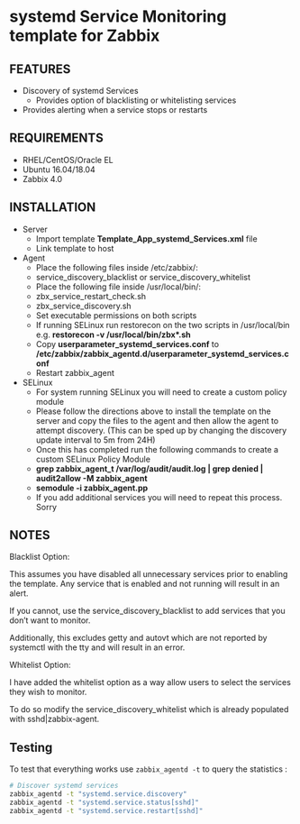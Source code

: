 systemd Service Monitoring template for Zabbix
===========================================


FEATURES
--------
* Discovery of systemd Services
  * Provides option of blacklisting or whitelisting services
* Provides alerting when a service stops or restarts

REQUIREMENTS
------------
* RHEL/CentOS/Oracle EL
* Ubuntu 16.04/18.04
* Zabbix 4.0

INSTALLATION
------------
* Server
  * Import template __Template\_App\_systemd\_Services.xml__ file
  * Link template to host
* Agent
  * Place the following files inside /etc/zabbix/:
  * service\_discovery\_blacklist or service\_discovery\_whitelist
  * Place the following file inside /usr/local/bin/:
  * zbx\_service\_restart\_check.sh
  * zbx\_service\_discovery.sh
  * Set executable permissions on both scripts
  * If running SELinux run restorecon on the two scripts in /usr/local/bin e.g. __restorecon -v /usr/local/bin/zbx*.sh__
  * Copy __userparameter\_systemd\_services.conf__ to __/etc/zabbix/zabbix\_agentd.d/userparameter\_systemd\_services.conf__
  * Restart zabbix_agent
* SELinux
  * For system running SELinux you will need to create a custom policy module
  * Please follow the directions above to install the template on the server and copy the files to the agent and then allow the agent to attempt discovery. (This can be sped up by changing the discovery update interval to 5m from 24H)
  * Once this has completed run the following commands to create a custom SELinux Policy Module
  * __grep zabbix\_agent\_t /var/log/audit/audit.log | grep denied | audit2allow -M zabbix_agent__
  * __semodule -i zabbix_agent.pp__
  * If you add additional services you will need to repeat this process. Sorry

NOTES
------------

Blacklist Option:

This assumes you have disabled all unnecessary services prior to enabling the template. Any service that is enabled and not running will result in an alert.

If you cannot, use the service\_discovery\_blacklist to add services that you don’t want to monitor.

Additionally, this excludes getty and autovt which are not reported by systemctl with the tty and will result in an error.

Whitelist Option:

I have added the whitelist option as a way allow users to select the services they wish to monitor.

To do so modify the service\_discovery\_whitelist which is already populated with sshd|zabbix-agent.

Testing
-------
To test that everything works use `zabbix_agentd -t` to query the statistics :

```bash
# Discover systemd services
zabbix_agentd -t "systemd.service.discovery"
zabbix_agentd -t "systemd.service.status[sshd]"
zabbix_agentd -t "systemd.service.restart[sshd]"
```
